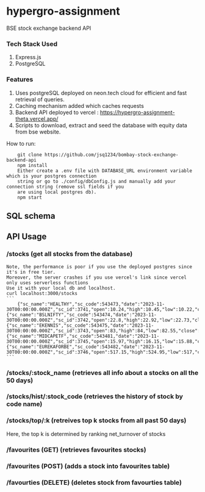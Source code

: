 # hypergro-assignment
BSE stock exchange backend API

### Tech Stack Used
1) Express.js
2) PostgreSQL

### Features
1) Uses postgreSQL deployed on neon.tech cloud for efficient and fast retrieval of queries.
2) Caching mechanism added which caches requests
3) Backend API deployed to vercel : <https://hypergro-assignment-theta.vercel.app/>
4) Scripts to download, extract and seed the database with equity data from bse website.

How to run: 
```
    git clone https://github.com/jsq1234/bombay-stock-exchange-backend-api
    npm install
    Either create a .env file with DATABASE_URL environment variable which is your postgres connection
    string or go to ./config/dbConfig.js and manually add your connection string (remove ssl fields if you
    are using local postgres db).
    npm start
```

## SQL schema 


## API Usage

### /stocks (get all stocks from the database)
    Note, the performance is poor if you use the deployed postgres since it's in free tier.
    Moreover, the server crashes if you use vercel's link since vercel only uses serverless functions
    Use it with your local db and localhost.
    curl localhost:3000/stocks
    ```
        {"sc_name":"HEALTHY","sc_code":543473,"date":"2023-11-30T00:00:00.000Z","sc_id":3741,"open":10.24,"high":10.45,"low":10.22,"close":10.38,"last":10.3,"prevclose":10.24,"no_trades":673,"no_of_shrs":56229,"net_turnov":579863},{"sc_name":"BSLNIFTY","sc_code":543474,"date":"2023-11-30T00:00:00.000Z","sc_id":3742,"open":22.8,"high":22.92,"low":22.73,"close":22.85,"last":22.86,"prevclose":22.8,"no_trades":235,"no_of_shrs":12638,"net_turnov":288326},{"sc_name":"EKENNIS","sc_code":543475,"date":"2023-11-30T00:00:00.000Z","sc_id":3743,"open":83,"high":84,"low":82.55,"close":83.05,"last":83.05,"prevclose":88,"no_trades":7,"no_of_shrs":5600,"net_turnov":465360},{"sc_name":"MIDCAPETF","sc_code":543481,"date":"2023-11-30T00:00:00.000Z","sc_id":3745,"open":15.97,"high":16.15,"low":15.88,"close":16.06,"last":16.09,"prevclose":15.98,"no_trades":3378,"no_of_shrs":248250,"net_turnov":3974628},{"sc_name":"EUREKAFORBE","sc_code":543482,"date":"2023-11-30T00:00:00.000Z","sc_id":3746,"open":517.15,"high":524.95,"low":517,"close":521.4,"last":521.4,"prevclose":516.5,"no_trades":1614,"no_of_shrs":20250,"net_turnov":10550270}
    ```
    

### /stocks/:stock_name (retrieves all info about a stocks on all the 50 days)

### /stocks/hist/:stock_code (retrieves the history of stock by code name)

### /stocks/top/:k (retreives top k stocks from all past 50 days)
Here, the top k is determined by ranking net_turnover of stocks

### /favourites (GET) (retrieves favourites stocks)

### /favourites (POST) (adds a stock into favourites table)

### /favourties (DELETE) (deletes stock from favourties table)
